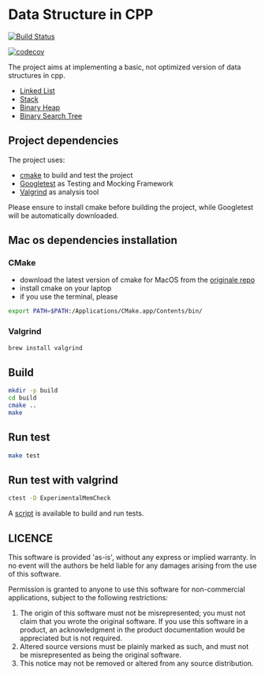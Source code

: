 # Data Structure in CPP
[![Build Status](https://travis-ci.com/kasper189/data-structure-cpp.svg?branch=master)](https://travis-ci.com/kasper189/data-structure-cpp)

[![codecov](https://codecov.io/gh/kasper189/data-structure-cpp/branch/master/graph/badge.svg)](https://codecov.io/gh/kasper189/data-structure-cpp)

The project aims at implementing a basic, not optimized version of data structures in cpp.
* [Linked List](https://en.wikipedia.org/wiki/Linked_list)
* [Stack](https://en.wikipedia.org/wiki/Stack_(abstract_data_type))
* [Binary Heap](https://en.wikipedia.org/wiki/Binary_heap)
* [Binary Search Tree](https://en.wikipedia.org/wiki/Binary_search_tree)

## Project dependencies
The project uses:
* [cmake](https://cmake.org) to build and test the project
* [Googletest](https://github.com/google/googletest) as Testing and Mocking Framework
* [Valgrind](http://valgrind.org) as analysis tool

Please ensure to install cmake before building the project, while Googletest will be automatically downloaded.

## Mac os dependencies installation

### CMake
* download the latest version of cmake for MacOS from the [originale repo](https://cmake.org/download/)
* install cmake on your laptop
* if you use the terminal, please

```bash
export PATH=$PATH:/Applications/CMake.app/Contents/bin/
```

### Valgrind
```bash
brew install valgrind
```

## Build
```bash
mkdir -p build
cd build
cmake ..
make
```

## Run test
```bash
make test
```

## Run test with valgrind
```bash
ctest -D ExperimentalMemCheck
```

A [script](scripts/run.sh) is available to build and run tests.

## LICENCE

This software is provided 'as-is', without any express or implied warranty. In no event will the authors be held liable for any damages arising from the use of this software.

Permission is granted to anyone to use this software for non-commercial applications, subject to the following restrictions:

1. The origin of this software must not be misrepresented; you must not claim that you wrote the original software. If you use this software in a product, an acknowledgment in the product documentation would be appreciated but is not required.
2. Altered source versions must be plainly marked as such, and must not be misrepresented as being the original software.
3. This notice may not be removed or altered from any source distribution.

